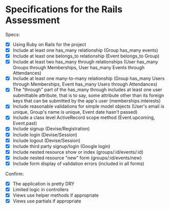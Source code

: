 # Specifications for the Rails Assessment

Specs:
- [x] Using Ruby on Rails for the project
- [x] Include at least one has_many relationship (Group has_many events) 
- [x] Include at least one belongs_to relationship (Event belongs_to Group)
- [x] Include at least two has_many through relationships (User has_many Groups through Memberships, User has_many Events through Attendances)
- [x] Include at least one many-to-many relationship (Group has_many Users through Memberships, Event has_many Users through Attendances)
- [x] The "through" part of the has_many through includes at least one user submittable attribute, that is to say, some attribute other than its foreign keys that can be submitted by the app's user (memberships.interests)
- [x] Include reasonable validations for simple model objects (User's email is unique, Group's name is unique, Event date hasn't passed)
- [x] Include a class level ActiveRecord scope method (Event.upcoming, Event.past)
- [x] Include signup (Devise/Registration)
- [x] Include login (Devise/Session)
- [x] Include logout (Devise/Session)
- [x] Include third party signup/login (Google login)
- [x] Include nested resource show or index (groups/:id/events/:id)
- [x] Include nested resource "new" form (groups/:id/events/new)
- [x] Include form display of validation errors (included in all forms)

Confirm:
- [x] The application is pretty DRY
- [x] Limited logic in controllers
- [x] Views use helper methods if appropriate
- [x] Views use partials if appropriate